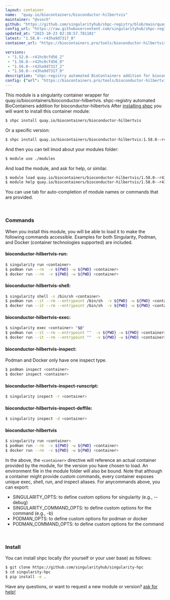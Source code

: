 ```yaml
---
layout: container
name:  "quay.io/biocontainers/bioconductor-hilbertvis"
maintainer: "@vsoch"
github: "https://github.com/singularityhub/shpc-registry/blob/main/quay.io/biocontainers/bioconductor-hilbertvis/container.yaml"
config_url: "https://raw.githubusercontent.com/singularityhub/shpc-registry/main/quay.io/biocontainers/bioconductor-hilbertvis/container.yaml"
updated_at: "2023-10-23 02:38:57.781101"
latest: "1.58.0--r43ha9d7317_0"
container_url: "https://biocontainers.pro/tools/bioconductor-hilbertvis"

versions:
 - "1.52.0--r41hc0cfd56_2"
 - "1.56.0--r42hc0cfd56_0"
 - "1.56.0--r42ha9d7317_2"
 - "1.58.0--r43ha9d7317_0"
description: "shpc-registry automated BioContainers addition for bioconductor-hilbertvis"
config: {"url": "https://biocontainers.pro/tools/bioconductor-hilbertvis", "maintainer": "@vsoch", "description": "shpc-registry automated BioContainers addition for bioconductor-hilbertvis", "latest": {"1.58.0--r43ha9d7317_0": "sha256:dcc6ce407f7225bba54b1733707f5524c986137134f73989d03cc8d9c2c35401"}, "tags": {"1.52.0--r41hc0cfd56_2": "sha256:19a62d20181ee7ac020ca946c2dacf60b179034ac48f95b5fe08c24f9d9942c8", "1.56.0--r42hc0cfd56_0": "sha256:5deea6811e2f1b16c907fd859a7ca6d06c7d8625c212ef25610babe1b4141ed7", "1.56.0--r42ha9d7317_2": "sha256:4e3ae7dea88c618a760468cfd8ff8d05d3b8175d35b14921aead54020e5aea0e", "1.58.0--r43ha9d7317_0": "sha256:dcc6ce407f7225bba54b1733707f5524c986137134f73989d03cc8d9c2c35401"}, "docker": "quay.io/biocontainers/bioconductor-hilbertvis"}
---
```


This module is a singularity container wrapper for quay.io/biocontainers/bioconductor-hilbertvis.
shpc-registry automated BioContainers addition for bioconductor-hilbertvis
After [installing shpc](#install) you will want to install this container module:


```bash
$ shpc install quay.io/biocontainers/bioconductor-hilbertvis
```

Or a specific version:

```bash
$ shpc install quay.io/biocontainers/bioconductor-hilbertvis:1.58.0--r43ha9d7317_0
```

And then you can tell lmod about your modules folder:

```bash
$ module use ./modules
```

And load the module, and ask for help, or similar.

```bash
$ module load quay.io/biocontainers/bioconductor-hilbertvis/1.58.0--r43ha9d7317_0
$ module help quay.io/biocontainers/bioconductor-hilbertvis/1.58.0--r43ha9d7317_0
```

You can use tab for auto-completion of module names or commands that are provided.

<br>

### Commands

When you install this module, you will be able to load it to make the following commands accessible.
Examples for both Singularity, Podman, and Docker (container technologies supported) are included.

#### bioconductor-hilbertvis-run:

```bash
$ singularity run <container>
$ podman run --rm  -v ${PWD} -w ${PWD} <container>
$ docker run --rm  -v ${PWD} -w ${PWD} <container>
```

#### bioconductor-hilbertvis-shell:

```bash
$ singularity shell -s /bin/sh <container>
$ podman run --it --rm --entrypoint /bin/sh  -v ${PWD} -w ${PWD} <container>
$ docker run --it --rm --entrypoint /bin/sh  -v ${PWD} -w ${PWD} <container>
```

#### bioconductor-hilbertvis-exec:

```bash
$ singularity exec <container> "$@"
$ podman run --it --rm --entrypoint ""  -v ${PWD} -w ${PWD} <container> "$@"
$ docker run --it --rm --entrypoint ""  -v ${PWD} -w ${PWD} <container> "$@"
```

#### bioconductor-hilbertvis-inspect:

Podman and Docker only have one inspect type.

```bash
$ podman inspect <container>
$ docker inspect <container>
```

#### bioconductor-hilbertvis-inspect-runscript:

```bash
$ singularity inspect -r <container>
```

#### bioconductor-hilbertvis-inspect-deffile:

```bash
$ singularity inspect -d <container>
```



#### bioconductor-hilbertvis

```bash
$ singularity run <container>
$ podman run --rm  -v ${PWD} -w ${PWD} <container>
$ docker run --rm  -v ${PWD} -w ${PWD} <container>
```


In the above, the `<container>` directive will reference an actual container provided
by the module, for the version you have chosen to load. An environment file in the
module folder will also be bound. Note that although a container
might provide custom commands, every container exposes unique exec, shell, run, and
inspect aliases. For anycommands above, you can export:

 - SINGULARITY_OPTS: to define custom options for singularity (e.g., --debug)
 - SINGULARITY_COMMAND_OPTS: to define custom options for the command (e.g., -b)
 - PODMAN_OPTS: to define custom options for podman or docker
 - PODMAN_COMMAND_OPTS: to define custom options for the command

<br>

### Install

You can install shpc locally (for yourself or your user base) as follows:

```bash
$ git clone https://github.com/singularityhub/singularity-hpc
$ cd singularity-hpc
$ pip install -e .
```

Have any questions, or want to request a new module or version? [ask for help!](https://github.com/singularityhub/singularity-hpc/issues)